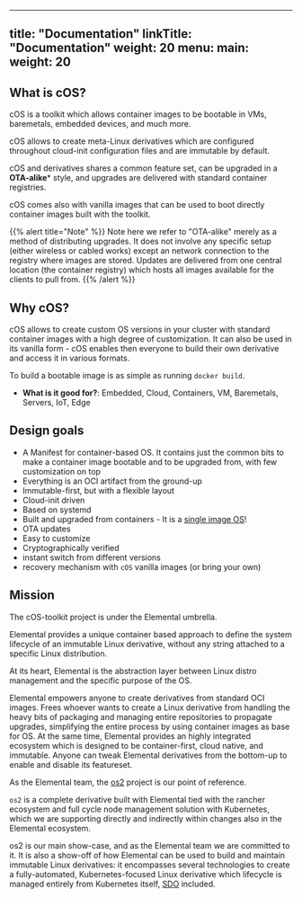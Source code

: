 
---
title: "Documentation"
linkTitle: "Documentation"
weight: 20
menu:
  main:
    weight: 20
---

## What is cOS?

cOS is a toolkit which allows container images to be bootable in VMs, baremetals, embedded devices, and much more.

cOS allows to create meta-Linux derivatives which are configured throughout cloud-init configuration files and are immutable by default.

cOS and derivatives shares a common feature set, can be upgraded in a **OTA-alike*** style, and upgrades are delivered with standard container registries. 

cOS comes also with vanilla images that can be used to boot directly container images built with the toolkit.

{{% alert title="Note" %}}
Note here we refer to "OTA-alike" merely as a method of distributing upgrades. It does not involve any specific setup (either wireless or cabled works) except an network connection to the registry where images are stored. Updates are delivered from one central location (the container registry) which hosts all images available for the clients to pull from.
{{% /alert %}}

## Why cOS? 

cOS allows to create custom OS versions in your cluster with standard container images with a high degree of customization. It can also be used in its vanilla form - cOS enables then everyone to build their own derivative and access it in various formats. 

To build a bootable image is as simple as running `docker build`.

* **What is it good for?**: Embedded, Cloud, Containers, VM, Baremetals, Servers, IoT, Edge

## Design goals

- A Manifest for container-based OS. It contains just the common bits to make a container image bootable and to be upgraded from, with few customization on top
- Everything is an OCI artifact from the ground-up
- Immutable-first, but with a flexible layout
- Cloud-init driven
- Based on systemd
- Built and upgraded from containers - It is a [single image OS](https://quay.io/repository/costoolkit/releases-green)!
- OTA updates
- Easy to customize
- Cryptographically verified
- instant switch from different versions
- recovery mechanism with `cOS` vanilla images (or bring your own)

## Mission

The cOS-toolkit project is under the Elemental umbrella.

Elemental provides a unique container based approach to define the system lifecycle of an immutable Linux derivative, without any string attached to a specific Linux distribution.

At its heart, Elemental is the abstraction layer between Linux distro management and the specific purpose of the OS.

Elemental empowers anyone to create derivatives from standard OCI images. Frees whoever wants to create a Linux derivative from handling the heavy bits of packaging and managing entire repositories to propagate upgrades, simplifying the entire process by using container images as base for OS.
At the same time, Elemental provides an highly integrated ecosystem which is designed to be container-first, cloud native, and immutable.
Anyone can tweak Elemental derivatives from the bottom-up to enable and disable its featureset.

As the Elemental team, the [os2](https://github.com/rancher-sandbox/os2) project is our point of reference.

`os2` is a complete derivative built with Elemental tied with the rancher ecosystem and full cycle node management solution with Kubernetes, which we are supporting directly and indirectly within changes also in the Elemental ecosystem.

os2 is our main show-case, and as the Elemental team we are committed to it. It is also a show-off of how Elemental can be used to build and maintain immutable Linux derivatives: it encompasses several technologies to create a fully-automated, Kubernetes-focused Linux derivative which lifecycle is managed entirely from Kubernetes itself, [SDO](https://www.intel.it/content/www/it/it/internet-of-things/secure-device-onboard.html) included.
